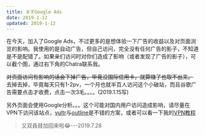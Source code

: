 ```yaml
---
title: 关于Google Ads
date: 2019-1-12
updated: 2019-1-12
---
```

在今天，加入了Google Ads，不过更多的是想体验一下广告的收益以及对页面浏览的影响。我使用的是自动广告，但自己访问，完全没有任何广告的影子，不知道是不是配错了。如果亲们访问时对你们造成了影响（或者发现了广告的影子），可以截个图，通过右下角的Chatra联系我。  

~~对页面访问有影响的话会下掉广告，毕竟没国际信用卡，就算赚了也取不出来。~~  
去掉去掉，毕竟每天只有1-2pv，一个月也就半百人访问这个小破站，而且谷歌广告需要点击才收费，点击一次3毛。。。。(2019.1.15写)

另外页面会使用Google分析。。。这个可能对国内用户访问造成影响，请尽量在VPN下访问该站点，[vultr](https://www.vultr.com/)与[outline](https://getoutline.org/zh-CN/home)是不错的方案，或者可以看一下我的[VPN教程](https://www.dnocm.com/articles/beechnut/vpn-white/)

> 又双叒叕加回来啦😂---2019.7.28

